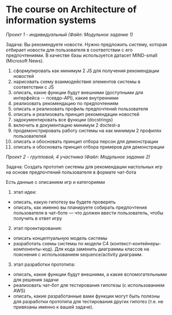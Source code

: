 # The course on Architecture of information systems

*Проект 1 - индивидуальный (Файл: Модульное задание 1)*

Задача: Вы рекомендуете новости. Нужно предложить систему, которая отбирает новости для пользователя в соответствии с его предпочтениями. В качестве базы используется датасет MIND-small (Microsoft News).

1. сформулировать как минимум 2 JS для получения рекомендации новостей
2. нарисовать схему взаимодействия элементов системы в соответствии с JS
3. описать, какие функции будут внешними (доступными для интерфейса -- псевдо-API), какие внутренними
4. реализовать рекомендацию по предпочтениям
5. описать и реализовать профиль предпочтений пользователя
6. описать и реализовать принцип рекомендации новостей
7. задокументировать все функции (docstrings)
8. включить в документацию минимум 2 doctest-а
9. продемонстрировать работу системы на как минимум 2 профилях пользователей
10. описать и обосновать принцип отбора персон для демонстрации
11. описать и обосновать принцип отбора примеров для демонстрации

*Проект 2 - групповой, 4 участника (Файл: Модульное задание 2)*

Задача: Создать прототип системы для рекомендации настольных игр на основе предпочтений пользователя в формате чат-бота

Есть данные с описанием игр и категориями
1) этап идеи:
* описать, какую гипотезу вы будете проверять
* описать, как именно вы планируете собирать предпочтения пользователя в чат-боте — что должен ввести пользователь, чтобы получить в ответ игру
2) этап проектирования:
 * описать концептуальную модель системы
 * разработать схемы системы по модели C4 (контекст-контейнеры-компоненты-код). Для кода заменить диаграммы классов на пояснения с использованием sequence/activity диаграмм. 
3) этап разработки прототипа:
 * описать, какие функции будут внешними, а какие вспомогательными для решения задачи
 * реализовать чат-бот для тестирования гипотезы (с использованием AWS)
 * описать, какие разработанные вами функции могут быть полезны для разработки прототипа для тестирования других гипотез (т.е. не привязаны именно к вашей задаче). 

